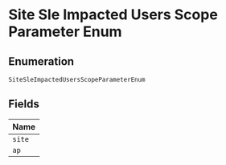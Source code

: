 
# Site Sle Impacted Users Scope Parameter Enum

## Enumeration

`SiteSleImpactedUsersScopeParameterEnum`

## Fields

| Name |
|  --- |
| `site` |
| `ap` |

